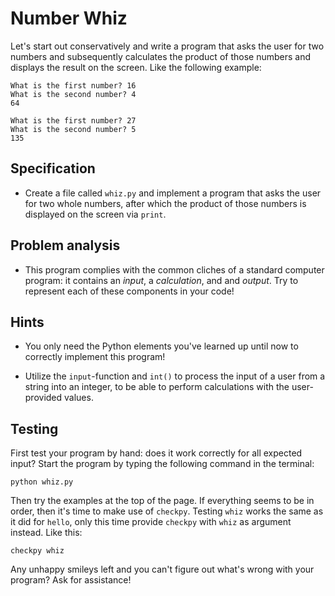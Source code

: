 # Number Whiz

Let's start out conservatively and write a program that asks the user for two numbers and subsequently calculates the product of those numbers and displays the result on the screen. Like the following example:

	What is the first number? 16
	What is the second number? 4
	64

	What is the first number? 27
	What is the second number? 5
	135

## Specification

* Create a file called `whiz.py` and implement a program that asks the user for two whole numbers, after which the product of those numbers is displayed on the screen via `print`.

## Problem analysis

* This program complies with the common cliches of a standard computer program: it contains an *input*, a *calculation*, and and *output*. Try to represent each of these components in your code!

## Hints

* You only need the Python elements you've learned up until now to correctly implement this program!

* Utilize the `input`-function and `int()` to process the input of a user from a string into an integer, to be able to perform calculations with the user-provided values.

## Testing

First test your program by hand: does it work correctly for all expected input? Start the program by typing the following command in the terminal:

	python whiz.py

Then try the examples at the top of the page. If everything seems to be in order, then it's time to make use of `checkpy`. Testing `whiz` works the same as it did for `hello`, only this time provide `checkpy` with `whiz` as argument instead. Like this:

	checkpy whiz

Any unhappy smileys left and you can't figure out what's wrong with your program? Ask for assistance!
